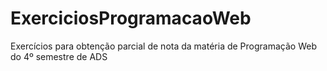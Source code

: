 # ExerciciosProgramacaoWeb
Exercícios para obtenção parcial de nota da matéria de Programação Web do 4º semestre de ADS

